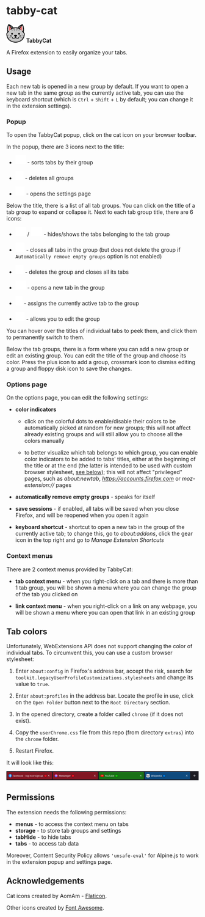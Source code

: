 # tabby-cat

![](./src/icons/icon-48.png) **TabbyCat**

A Firefox extension to easily organize your tabs.

## Usage

Each new tab is opened in a new group by default. If you want to open a new tab in the same group as the currently active tab, you can use the keyboard shortcut (which is `Ctrl` + `Shift` + `L` by default; you can change it in the extension settings).

### Popup

To open the TabbyCat popup, click on the cat icon on your browser toolbar.

In the popup, there are 3 icons next to the title:

- ![sort](./src/icons/fa-icons/arrow-down-wide-short-solid.svg) - sorts tabs by their group

- ![trash](./src/icons/fa-icons/trash-solid.svg) - deletes all groups

- ![gear](./src/icons/fa-icons/gear-solid.svg) - opens the settings page

Below the title, there is a list of all tab groups. You can click on the title of a tab group to expand or collapse it. Next to each tab group title, there are 6 icons:

- ![eye](./src/icons/fa-icons/eye-solid.svg) / ![eye slashed](./src/icons/fa-icons/eye-slash-solid.svg) - hides/shows the tabs belonging to the tab group

- ![crossmark](./src/icons/fa-icons/circle-xmark-solid.svg) - closes all tabs in the group (but does not delete the group if `Automatically remove empty groups` option is not enabled)

- ![trash](./src/icons/fa-icons/trash-solid.svg) - deletes the group and closes all its tabs

- ![folder](./src/icons/fa-icons/folder-open-solid.svg) - opens a new tab in the group

- ![bookmark](./src/icons/fa-icons/bookmark-solid.svg) - assigns the currently active tab to the group

- ![pencil](./src/icons/fa-icons/pencil-solid.svg) - allows you to edit the group

You can hover over the titles of individual tabs to peek them, and click them to permanently switch to them.

Below the tab groups, there is a form where you can add a new group or edit an existing group. You can edit the title of the group and choose its color. Press the plus icon to add a group, crossmark icon to dismiss editing a group and floppy disk icon to save the changes.

### Options page

On the options page, you can edit the following settings:

- **color indicators**

  - click on the colorful dots to enable/disable their colors to be automatically picked at random for new groups; this will not affect already existing groups and will still allow you to choose all the colors manually

  - to better visualize which tab belongs to which group, you can enable color indicators to be added to tabs' titles, either at the beginning of the title or at the end (the latter is intended to be used with custom browser stylesheet, [see below](#tab-colors)); this will not affect "privileged" pages, such as _about:newtab_, *https://accounts.firefox.com* or _moz-extension://_ pages

- **automatically remove empty groups** - speaks for itself

- **save sessions** - if enabled, all tabs will be saved when you close Firefox, and will be reopened when you open it again

- **keyboard shortcut** - shortcut to open a new tab in the group of the currently active tab; to change this, go to _about:addons_, click the gear icon in the top right and go to _Manage Extension Shortcuts_

### Context menus

There are 2 context menus provided by TabbyCat:

- **tab context menu** - when you right-click on a tab and there is more than 1 tab group, you will be shown a menu where you can change the group of the tab you clicked on

- **link context menu** - when you right-click on a link on any webpage, you will be shown a menu where you can open that link in an existing group

## Tab colors

Unfortunately, WebExtensions API does not support changing the color of individual tabs. To circumvent this, you can use a custom browser stylesheet:

1. Enter `about:config` in Firefox's address bar, accept the risk, search for `toolkit.legacyUserProfileCustomizations.stylesheets` and change its value to `true`.

2. Enter `about:profiles` in the address bar. Locate the profile in use, click on the `Open Folder` button next to the `Root Directory` section.

3. In the opened directory, create a folder called `chrome` (if it does not exist).

4. Copy the `userChrome.css` file from this repo (from directory `extras`) into the `chrome` folder.

5. Restart Firefox.

It will look like this:

![colored tabs](./docs/color-indicators.png)

## Permissions

The extension needs the following permissions:

- **menus** - to access the context menu on tabs
- **storage** - to store tab groups and settings
- **tabHide** - to hide tabs
- **tabs** - to access tab data

Moreover, Content Security Policy allows `'unsafe-eval'` for Alpine.js to work in the extension popup and settings page.

## Acknowledgements

Cat icons created by AomAm - [Flaticon](https://www.flaticon.com).

Other icons created by [Font Awesome](https://fontawesome.com).

